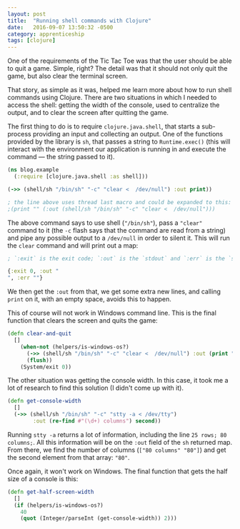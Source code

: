 ```yaml
---
layout: post
title:  "Running shell commands with Clojure"
date:   2016-09-07 13:50:32 -0500
category: apprenticeship
tags: [clojure]
---
```


One of the requirements of the Tic Tac Toe was that the user should be able to quit a game. Simple, right? The detail was that it should not only quit the game, but also clear the terminal screen. <!--more-->

That story, as simple as it was, helped me learn more about how to run shell commands using Clojure. There are two situations in which I needed to access the shell: getting the width of the console, used to centralize the output, and to clear the screen after quitting the game.

The first thing to do is to require `clojure.java.shell`, that starts a sub-process providing an input and collecting an output. One of the functions provided by the library is `sh`, that passes a string to `Runtime.exec()` (this will interact with the environment our application is running in and execute the command &mdash; the string passed to it).

```clojure
(ns blog.example
  (:require [clojure.java.shell :as shell]))

(->> (shell/sh "/bin/sh" "-c" "clear <  /dev/null") :out print))

; the line above uses thread last macro and could be expanded to this:
;(print "" (:out (shell/sh "/bin/sh" "-c" "clear <  /dev/null")))
```

The above command says to use shell (`"/bin/sh"`), pass a `"clear"` command to it (the `-c` flash says that the command are read from a string) and pipe any possible output to a `/dev/null` in order to silent it. This will run the `clear` command and will print out a map:

```clojure
; `:exit` is the exit code; `:out` is the `stdout` and `:err` is the `stderr`

{:exit 0, :out "
", :err ""}
```

We then get the `:out` from that, we get some extra new lines, and calling `print` on it, with an empty space, avoids this to happen.

This of course will not work in Windows command line. This is the final function that clears the screen and quits the game:

```clojure
(defn clear-and-quit
  []
    (when-not (helpers/is-windows-os?)
      (->> (shell/sh "/bin/sh" "-c" "clear <  /dev/null") :out (print ""))
      (flush))
    (System/exit 0))
```  

The other situation was getting the console width. In this case, it took me a lot of research to find this solution (I didn't come up with it).

```clojure
(defn get-console-width
  []
  (->> (shell/sh "/bin/sh" "-c" "stty -a < /dev/tty")
        :out (re-find #"(\d+) columns") second))
```

Running `stty -a` returns a lot of information, including the line `25 rows; 80 columns;`. All this information will be on the `:out` field of the `sh` returned map. From there, we find the number of columns (`["80 columns" "80"]`) and get the second element from that array: `"80"`.

Once again, it won't work on Windows. The final function that gets the half size of a console is this:

```clojure
(defn get-half-screen-width
  []
  (if (helpers/is-windows-os?)
    40
    (quot (Integer/parseInt (get-console-width)) 2)))
```
